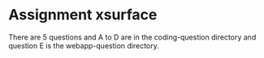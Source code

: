 # Assignment xsurface

There are 5 questions and A to D are in the coding-question directory and question E is the webapp-question directory.
